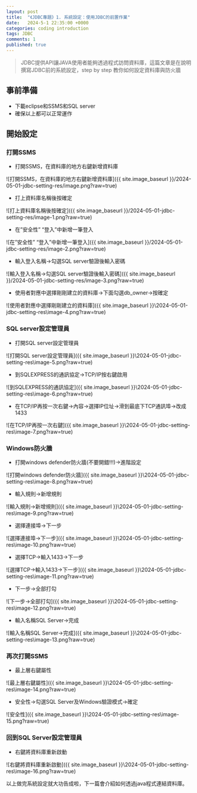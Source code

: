 ```yaml
---
layout: post
title:  "《JDBC專題》1. 系統設定：使用JDBC的前置作業"
date:   2024-5-1 22:35:00 +0000
categories: coding introduction
tags: JDBC
comments: 1
published: true
---
```

>JDBC提供API讓JAVA使用者能夠透過程式訪問資料庫，這篇文章是在說明撰寫JDBC前的系統設定，step by step 教你如何設定資料庫與防火牆

## 事前準備

* 下載eclipse和SSMS和SQL server
* 確保以上都可以正常運作

## 開始設定

### 打開SSMS

* 打開SSMS，在資料庫的地方右鍵新增資料庫

![打開SSMS，在資料庫的地方右鍵新增資料庫]({{ site.image_baseurl }}/2024-05-01-jdbc-setting-res/image.png?raw=true)

* 打上資料庫名稱後按確定

![打上資料庫名稱後按確定]({{ site.image_baseurl }}/2024-05-01-jdbc-setting-res/image-1.png?raw=true)

* 在”安全性” “登入”中新增一筆登入

![在”安全性” “登入”中新增一筆登入]({{ site.image_baseurl }}/2024-05-01-jdbc-setting-res/image-2.png?raw=true)

* 輸入登入名稱->勾選SQL server驗證後輸入密碼

![輸入登入名稱->勾選SQL server驗證後輸入密碼]({{ site.image_baseurl }}/2024-05-01-jdbc-setting-res/image-3.png?raw=true)

* 使用者對應中選擇剛剛建立的資料庫->下面勾選db_owner->按確定

![使用者對應中選擇剛剛建立的資料庫]({{ site.image_baseurl }}\2024-05-01-jdbc-setting-res\image-4.png?raw=true)

### SQL server設定管理員

* 打開SQL server設定管理員

![打開SQL server設定管理員]({{ site.image_baseurl }}\2024-05-01-jdbc-setting-res\image-5.png?raw=true)

* 到SQLEXPRESS的通訊協定->TCP/IP按右鍵啟用

![到SQLEXPRESS的通訊協定]({{ site.image_baseurl }}\2024-05-01-jdbc-setting-res\image-6.png?raw=true)

* 在TCP/IP再按一次右鍵->內容->選擇IP位址->滑到最底下TCP通訊埠->改成1433

![在TCP/IP再按一次右鍵]({{ site.image_baseurl }}\2024-05-01-jdbc-setting-res\image-7.png?raw=true)

### Windows防火牆

* 打開windows defender防火牆(不要開錯!!!)->進階設定

![打開windows defender防火牆]({{ site.image_baseurl }}\2024-05-01-jdbc-setting-res\image-8.png?raw=true)

* 輸入規則->新增規則

![輸入規則->新增規則]({{ site.image_baseurl }}\2024-05-01-jdbc-setting-res\image-9.png?raw=true)

* 選擇連接埠->下一步

![選擇連接埠->下一步]({{ site.image_baseurl }}\2024-05-01-jdbc-setting-res\image-10.png?raw=true)

* 選擇TCP->輸入1433->下一步

![選擇TCP->輸入1433->下一步]({{ site.image_baseurl }}\2024-05-01-jdbc-setting-res\image-11.png?raw=true)

* 下一步->全部打勾

![下一步->全部打勾]({{ site.image_baseurl }}\2024-05-01-jdbc-setting-res\image-12.png?raw=true)

* 輸入名稱SQL Server->完成

![輸入名稱SQL Server->完成]({{ site.image_baseurl }}\2024-05-01-jdbc-setting-res\image-13.png?raw=true)

### 再次打開SSMS

* 最上層右鍵屬性

![最上層右鍵屬性]({{ site.image_baseurl }}\2024-05-01-jdbc-setting-res\image-14.png?raw=true)

* 安全性->勾選SQL Server及Windows驗證模式->確定

![安全性]({{ site.image_baseurl }}\2024-05-01-jdbc-setting-res\image-15.png?raw=true)

### 回到SQL Server設定管理員

* 右鍵將資料庫重新啟動

![右鍵將資料庫重新啟動]({{ site.image_baseurl }}\2024-05-01-jdbc-setting-res\image-16.png?raw=true)

以上做完系統設定就大功告成啦，下一篇會介紹如何透過java程式連結資料庫。
